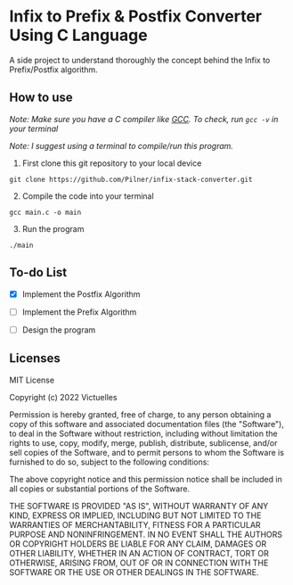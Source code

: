 # Infix to Prefix & Postfix Converter Using C Language

A side project to understand thoroughly the concept behind the Infix to Prefix/Postfix algorithm.


## How to use
*Note: Make sure you have a C compiler like [GCC](https://gcc.gnu.org/). To check, run `gcc -v` in your terminal*

*Note: I suggest using a terminal to compile/run this program.*

1. First clone this git repository to your local device
```
git clone https://github.com/Pilner/infix-stack-converter.git
```
2. Compile the code into your terminal
```
gcc main.c -o main
```
3. Run the program
```
./main
```


## To-do List
- [x] Implement the Postfix Algorithm
- [ ] Implement the Prefix Algorithm
- [ ] Design the program


## Licenses
MIT License

Copyright (c) 2022 Victuelles

Permission is hereby granted, free of charge, to any person obtaining a copy
of this software and associated documentation files (the "Software"), to deal
in the Software without restriction, including without limitation the rights
to use, copy, modify, merge, publish, distribute, sublicense, and/or sell
copies of the Software, and to permit persons to whom the Software is
furnished to do so, subject to the following conditions:

The above copyright notice and this permission notice shall be included in all
copies or substantial portions of the Software.

THE SOFTWARE IS PROVIDED "AS IS", WITHOUT WARRANTY OF ANY KIND, EXPRESS OR
IMPLIED, INCLUDING BUT NOT LIMITED TO THE WARRANTIES OF MERCHANTABILITY,
FITNESS FOR A PARTICULAR PURPOSE AND NONINFRINGEMENT. IN NO EVENT SHALL THE
AUTHORS OR COPYRIGHT HOLDERS BE LIABLE FOR ANY CLAIM, DAMAGES OR OTHER
LIABILITY, WHETHER IN AN ACTION OF CONTRACT, TORT OR OTHERWISE, ARISING FROM,
OUT OF OR IN CONNECTION WITH THE SOFTWARE OR THE USE OR OTHER DEALINGS IN THE
SOFTWARE.
